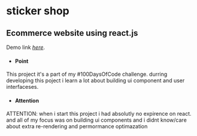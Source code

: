 # sticker shop 
## Ecommerce website using react.js  
Demo link *[here](www.stickershop.netlify.app)*.


<ul>
    <li> <h4>Point </li>
</ul>
This project it's a part of my #100DaysOfCode challenge. durring developing this poject i learn a lot about building ui component and user interfaceses. 
<ul>
    <li> <h4>Attention </li>
</ul>
ATTENTION: 
 when i start this project i had absolutly no  expirence on react. and all of my focus was on building ui components and i didnt know/care about extra re-rendering and permormance optimazation 